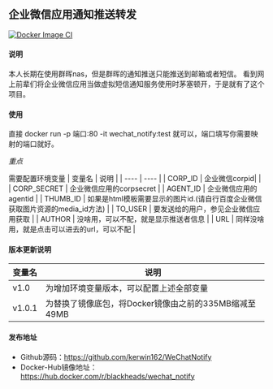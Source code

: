 ## 企业微信应用通知推送转发
[![Docker Image CI](https://github.com/kerwin162/WeChatNotify/actions/workflows/docker-image.yml/badge.svg)](https://github.com/kerwin162/WeChatNotify/actions/workflows/docker-image.yml)
#### 说明
本人长期在使用群晖nas，但是群晖的通知推送只能推送到邮箱或者短信。
看到网上前辈们将企业微信应用当做虚拟短信通知服务使用时茅塞顿开，于是就有了这个项目。

#### 使用
直接 docker run -p 端口:80 -it wechat_notify:test 就可以，端口填写你需要映射的端口就好。

 *重点*

 需要配置环境变量
|  变量名   | 说明  |
|  ----  | ----  |
| CORP_ID  |  企业微信corpid| |
| CORP_SECRET  | 企业微信应用的corpsecret |
| AGENT_ID  | 企业微信应用的agentid |
| THUMB_ID  | 如果是html模板需要显示的图片id.(请自行百度企业微信获取图片资源的media_id方法) |
| TO_USER  | 要发送给的用户，参见企业微信应用获取 |
| AUTHOR  | 没啥用，可以不配，就是显示推送者信息 |
| URL  | 同样没啥用，就是点击可以进去的url，可以不配 |


#### 版本更新说明
|  变量名   | 说明  |
|  ----  | ----  |
| v1.0  | 为增加环境变量版本，可以配置上述全部变量|
| v1.0.1 | 为替换了镜像底包，将Docker镜像由之前的335MB缩减至49MB|

#### 发布地址
- Github源码：https://github.com/kerwin162/WeChatNotify
- Docker-Hub镜像地址：https://hub.docker.com/r/blackheads/wechat_notify
